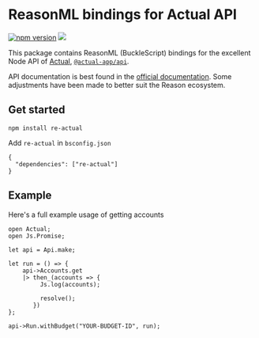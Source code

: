 # ReasonML bindings for Actual API

[![npm version](https://badge.fury.io/js/re-actual.svg)](https://badge.fury.io/js/re-actual)
[![](https://github.com/believer/telefonnummer/workflows/Release/badge.svg)](https://github.com/believer/telefonnummer/actions?workflow=Release)

This package contains ReasonML (BuckleScript) bindings for the excellent Node
API of [Actual](https://actualbudget.com/),
[`@actual-app/api`](https://www.npmjs.com/package/@actual-app/api).

API documentation is best found in the
[official documentation](https://actualbudget.com/docs/developers/API/). Some
adjustments have been made to better suit the Reason ecosystem.

## Get started

```
npm install re-actual
```

Add `re-actual` in `bsconfig.json`

```
{
  "dependencies": ["re-actual"]
}
```

## Example

Here's a full example usage of getting accounts

```reason
open Actual;
open Js.Promise;

let api = Api.make;

let run = () => {
    api->Accounts.get
    |> then_(accounts => {
         Js.log(accounts);

         resolve();
       })
};

api->Run.withBudget("YOUR-BUDGET-ID", run);

```
